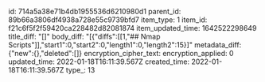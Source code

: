 id: 714a5a38e71b4db1955536d6210980d1
parent_id: 89b66a3806df4938a728e55c9739bfd7
item_type: 1
item_id: f21c6f5f2f59420ca228482d82081874
item_updated_time: 1642522298649
title_diff: "[]"
body_diff: "[{\"diffs\":[[1,\"## Nmap Scripts\"]],\"start1\":0,\"start2\":0,\"length1\":0,\"length2\":15}]"
metadata_diff: {"new":{},"deleted":[]}
encryption_cipher_text: 
encryption_applied: 0
updated_time: 2022-01-18T16:11:39.567Z
created_time: 2022-01-18T16:11:39.567Z
type_: 13